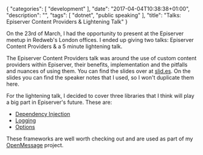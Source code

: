 {
   "categories": [ "development" ],
   "date": "2017-04-04T10:38:38+01:00",
   "description": "",
   "tags": [ "dotnet", "public speaking" ],
   "title": "Talks: Episerver Content Providers & Lightening Talk"
}

On the 23rd of March, I had the opportunity to present at the Episerver meetup in Redweb's London offices. I ended up giving two talks: Episerver Content Providers & a 5 minute lightening talk. 
<!--more-->

The Episerver Content Providers talk was around the use of custom content providers within Episerver, their benefits, implementation and the pitfalls and nuances of using them. You can find the slides over at [slid.es](http://slides.com/im5tu/epi-content-providers#/). On the slides you can find the speaker notes that I used, so I won't duplicate them here.

For the lightening talk, I decided to cover three libraries that I think will play a big part in Episerver's future. These are: 

- [Dependency Injection](https://github.com/aspnet/dependencyinjection)
- [Logging](https://github.com/aspnet/logging)
- [Options](https://github.com/aspnet/options)

These frameworks are well worth checking out and are used as part of my [OpenMessage](https://github.com/im5tu/openmessage) project.
